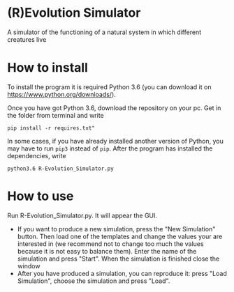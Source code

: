 # (R)Evolution Simulator
A simulator of the functioning of a natural system in which different creatures live

# How to install
To install the program it is required Python 3.6 (you can download it on https://www.python.org/downloads/).

Once you have got Python 3.6, download the repository on your pc. Get in the folder from terminal and write 

<code>pip install -r requires.txt"</code>

In some cases, if you have already installed another version of Python, you may have to run <code>pip3</code> instead of <code>pip</code>.
After the program has installed the dependencies, write

<code>python3.6 R-Evolution_Simulator.py</code>

# How to use
Run R-Evolution_Simulator.py. It will appear the GUI.
* If you want to produce a new simulation, press the "New Simulation" button. Then load one of the templates and change the values your are interested in (we recommend not to change too much the values because it is not easy to balance them). Enter the name of the simulation and press "Start". When the simulation is finished close the window
* After you have produced a simulation, you can reproduce it: press "Load Simulation", choose the simulation and press "Load". 
